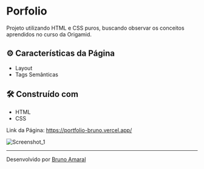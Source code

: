 # Porfolio
Projeto utilizando HTML e CSS puros, buscando observar os conceitos aprendidos no curso da Origamid.

## ⚙️ Características da Página

- Layout
- Tags Semânticas

## 🛠️ Construído com

* HTML
* CSS

Link da Página: https://portfolio-bruno.vercel.app/

![Screenshot_1](https://user-images.githubusercontent.com/90878483/174152347-43b80a1f-8a50-4040-8d9e-c18f56c1e0f7.png)

---
Desenvolvido por [Bruno Amaral](https://github.com/brunomrl)
